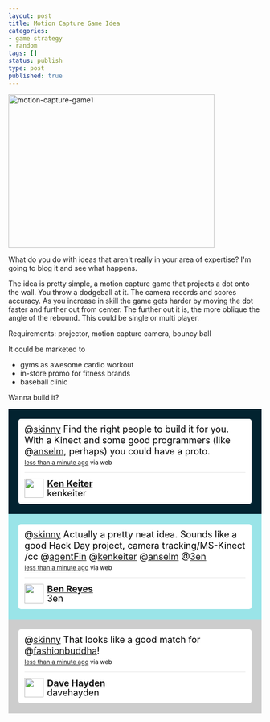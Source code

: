 ```yaml
---
layout: post
title: Motion Capture Game Idea
categories:
- game strategy
- random
tags: []
status: publish
type: post
published: true
---
```

<a rel="lightbox" href="http://skinnywhitegirl.com/blog/wp-content/uploads/2010/12/motion-capture-game1.jpg"><img src="http://skinnywhitegirl.com/blog/wp-content/uploads/2010/12/motion-capture-game1-410x305.jpg" alt="motion-capture-game1" title="motion-capture-game1" width="410" height="305" class="alignnone size-medium wp-image-230" /></a>


What do you do with ideas that aren't really in your area of expertise? I'm going to blog it and see what happens.

The idea is pretty simple, a motion capture game that projects a dot onto the wall. You throw a dodgeball at it. The camera records and scores accuracy. As you increase in skill the game gets harder by moving the dot faster and further out from center. The further out it is, the more oblique the angle of the rebound. This could be single or multi player.

Requirements: projector, motion capture camera, bouncy ball

It could be marketed to
+ gyms as awesome cardio workout
+ in-store promo for fitness brands
+ baseball clinic

Wanna build it?

<!-- http://twitter.com/#!/kenkeiter/status/19449783571718144 --> <style type='text/css'>.bbpBox19449783571718144 {background:url(http://a2.twimg.com/a/1292975674/images/themes/theme15/bg.png) #022330;padding:20px;} p.bbpTweet{background:#fff;padding:10px 12px 10px 12px;margin:0;min-height:48px;color:#000;font-size:18px !important;line-height:22px;-moz-border-radius:5px;-webkit-border-radius:5px} p.bbpTweet span.metadata{display:block;width:100%;clear:both;margin-top:8px;padding-top:12px;height:40px;border-top:1px solid #fff;border-top:1px solid #e6e6e6} p.bbpTweet span.metadata span.author{line-height:19px} p.bbpTweet span.metadata span.author img{float:left;margin:0 7px 0 0px;width:38px;height:38px} p.bbpTweet a:hover{text-decoration:underline}p.bbpTweet span.timestamp{font-size:12px;display:block}</style> <div class='bbpBox19449783571718144'><p class='bbpTweet'>@<a class="tweet-url username" href="http://twitter.com/skinny" rel="nofollow">skinny</a> Find the right people to build it for you. With a Kinect and some good programmers (like @<a class="tweet-url username" href="http://twitter.com/anselm" rel="nofollow">anselm</a>, perhaps) you could have a proto.<span class='timestamp'><a title='Mon Dec 27 17:49:24 +0000 2010' href='http://twitter.com/#!/kenkeiter/status/19449783571718144'>less than a minute ago</a> via web</span><span class='metadata'><span class='author'><a href='http://twitter.com/kenkeiter'><img src='http://a3.twimg.com/profile_images/102762723/IMG_1007_normal.jpg' /></a><strong><a href='http://twitter.com/kenkeiter'>Ken Keiter</a></strong><br/>kenkeiter</span></span></p></div> <!-- end of tweet -->

<!-- http://twitter.com/3en/statuses/19488816238694400 --> <style type='text/css'>.bbpBox19488816238694400 {background:url(http://a3.twimg.com/profile_background_images/70070006/TwitterRoom2.jpg) #9ae4e8;padding:20px;} p.bbpTweet{background:#fff;padding:10px 12px 10px 12px;margin:0;min-height:48px;color:#000;font-size:18px !important;line-height:22px;-moz-border-radius:5px;-webkit-border-radius:5px} p.bbpTweet span.metadata{display:block;width:100%;clear:both;margin-top:8px;padding-top:12px;height:40px;border-top:1px solid #fff;border-top:1px solid #e6e6e6} p.bbpTweet span.metadata span.author{line-height:19px} p.bbpTweet span.metadata span.author img{float:left;margin:0 7px 0 0px;width:38px;height:38px} p.bbpTweet a:hover{text-decoration:underline}p.bbpTweet span.timestamp{font-size:12px;display:block}</style> <div class='bbpBox19488816238694400'><p class='bbpTweet'>@<a class="tweet-url username" href="http://twitter.com/skinny" rel="nofollow">skinny</a> Actually a pretty neat idea. Sounds like a good Hack Day project, camera tracking/MS-Kinect /cc @<a class="tweet-url username" href="http://twitter.com/agentFin" rel="nofollow">agentFin</a> @<a class="tweet-url username" href="http://twitter.com/kenkeiter" rel="nofollow">kenkeiter</a> @<a class="tweet-url username" href="http://twitter.com/anselm" rel="nofollow">anselm</a> @<a class="tweet-url username" href="http://twitter.com/3en" rel="nofollow">3en</a><span class='timestamp'><a title='Mon Dec 27 20:24:30 +0000 2010' href='http://twitter.com/3en/statuses/19488816238694400'>less than a minute ago</a> via web</span><span class='metadata'><span class='author'><a href='http://twitter.com/3en'><img src='http://a3.twimg.com/profile_images/544179315/HiMyNameIsBen2009Twitter2_normal.jpg' /></a><strong><a href='http://twitter.com/3en'>Ben Reyes</a></strong><br/>3en</span></span></p></div> <!-- end of tweet -->

<!-- http://twitter.com/davehayden/statuses/19501289201213441 --> <style type='text/css'>.bbpBox19501289201213440 {background:url(http://a3.twimg.com/a/1292975674/images/themes/theme1/bg.png) #CDCDCD;padding:20px;} p.bbpTweet{background:#fff;padding:10px 12px 10px 12px;margin:0;min-height:48px;color:#000;font-size:18px !important;line-height:22px;-moz-border-radius:5px;-webkit-border-radius:5px} p.bbpTweet span.metadata{display:block;width:100%;clear:both;margin-top:8px;padding-top:12px;height:40px;border-top:1px solid #fff;border-top:1px solid #e6e6e6} p.bbpTweet span.metadata span.author{line-height:19px} p.bbpTweet span.metadata span.author img{float:left;margin:0 7px 0 0px;width:38px;height:38px} p.bbpTweet a:hover{text-decoration:underline}p.bbpTweet span.timestamp{font-size:12px;display:block}</style> <div class='bbpBox19501289201213440'><p class='bbpTweet'>@<a class="tweet-url username" href="http://twitter.com/skinny" rel="nofollow">skinny</a> That looks like a good match for @<a class="tweet-url username" href="http://twitter.com/fashionbuddha" rel="nofollow">fashionbuddha</a>!<span class='timestamp'><a title='Mon Dec 27 21:14:04 +0000 2010' href='http://twitter.com/davehayden/statuses/19501289201213441'>less than a minute ago</a> via web</span><span class='metadata'><span class='author'><a href='http://twitter.com/davehayden'><img src='http://a0.twimg.com/profile_images/1164553415/head_normal.jpg' /></a><strong><a href='http://twitter.com/davehayden'>Dave Hayden</a></strong><br/>davehayden</span></span></p></div> <!-- end of tweet -->
